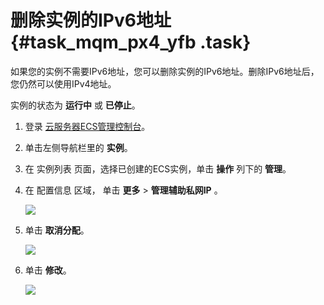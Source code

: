 # 删除实例的IPv6地址 {#task_mqm_px4_yfb .task}

如果您的实例不需要IPv6地址，您可以删除实例的IPv6地址。删除IPv6地址后，您仍然可以使用IPv4地址。

实例的状态为 **运行中** 或 **已停止**。

1.  登录 [云服务器ECS管理控制台](https://ecs.console.aliyun.com/#/home)。 
2.  单击左侧导航栏里的 **实例**。 
3.  在 实例列表 页面，选择已创建的ECS实例，单击 **操作** 列下的 **管理**。 
4.  在 配置信息 区域， 单击 **更多** \> **管理辅助私网IP** 。 

    ![](http://static-aliyun-doc.oss-cn-hangzhou.aliyuncs.com/assets/img/65345/154390846233569_zh-CN.png)

5.  单击 **取消分配**。 

    ![](http://static-aliyun-doc.oss-cn-hangzhou.aliyuncs.com/assets/img/65346/154390846233574_zh-CN.png)

6.  单击 **修改**。 

    ![](http://static-aliyun-doc.oss-cn-hangzhou.aliyuncs.com/assets/img/65346/154390846233577_zh-CN.png)


